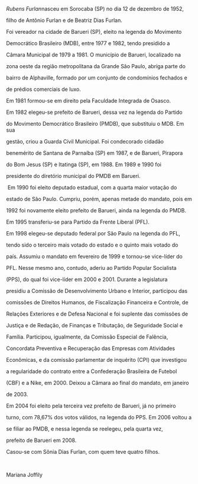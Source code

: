 

 



*Rubens Furlan*nasceu em Sorocaba (SP) no dia 12 de dezembro de 1952,

filho de Antônio Furlan e de Beatriz Dias Furlan.



Foi vereador na cidade de Barueri (SP), eleito na legenda do Movimento

Democrático Brasileiro (MDB), entre 1977 e 1982, tendo presidido a

Câmara Municipal de 1979 a 1981. O município de Barueri, localizado na

zona oeste da região metropolitana da Grande São Paulo, abriga parte do

bairro de Alphaville, formado por um conjunto de condomínios fechados e

de prédios comerciais de luxo.



Em 1981 formou-se em direito pela Faculdade Integrada de Osasco.



Em 1982 elegeu-se prefeito de Barueri, dessa vez na legenda do Partido

do Movimento Democrático Brasileiro (PMDB), que substituiu o MDB. Em sua

gestão, criou a Guarda Civil Municipal. Foi condecorado cidadão

benemérito de Santana de Parnaíba (SP) em 1987, e de Barueri, Pirapora

do Bom Jesus (SP) e Itatinga (SP), em 1988. Em 1989 e 1990 foi

presidente do diretório municipal do PMDB em Barueri.



 Em 1990 foi eleito deputado estadual, com a quarta maior votação do

estado de São Paulo. Cumpriu, porém, apenas metade do mandato, pois em

1992 foi novamente eleito prefeito de Barueri, ainda na legenda do PMDB.

Em 1995 transferiu-se para Partido da Frente Liberal (PFL).



Em 1998 elegeu-se deputado federal por São Paulo na legenda do PFL,

tendo sido o terceiro mais votado do estado e o quinto mais votado do

país. Assumiu o mandato em fevereiro de 1999 e tornou-se vice-líder do

PFL. Nesse mesmo ano, contudo, aderiu ao Partido Popular Socialista

(PPS), do qual foi vice-líder em 2000 e 2001. Durante a legislatura

presidiu a Comissão de Desenvolvimento Urbano e Interior, participou das

comissões de Direitos Humanos, de Fiscalização Financeira e Controle, de

Relações Exteriores e de Defesa Nacional e foi suplente das comissões de

Justiça e de Redação, de Finanças e Tributação, de Seguridade Social e

Família. Participou, igualmente, da Comissão Especial de Falência,

Concordata Preventiva e Recuperação das Empresas com Atividades

Econômicas, e da comissão parlamentar de inquérito (CPI) que investigou

a regularidade do contrato entre a Confederação Brasileira de Futebol

(CBF) e a Nike, em 2000. Deixou a Câmara ao final do mandato, em janeiro

de 2003.



Em 2004 foi eleito pela terceira vez prefeito de Barueri, já no primeiro

turno, com 78,67% dos votos válidos, na legenda do PPS. Em 2006 voltou a

se filiar ao PMDB, e nessa legenda se reelegeu, pela quarta vez,

prefeito de Barueri em 2008.



Casou-se com Sônia Dias Furlan, com quem teve quatro filhos.



 



Mariana Joffily



